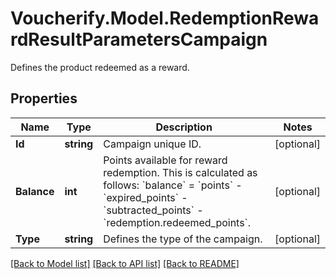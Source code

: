 # Voucherify.Model.RedemptionRewardResultParametersCampaign
Defines the product redeemed as a reward.

## Properties

Name | Type | Description | Notes
------------ | ------------- | ------------- | -------------
**Id** | **string** | Campaign unique ID. | [optional] 
**Balance** | **int** | Points available for reward redemption. This is calculated as follows: &#x60;balance&#x60; &#x3D; &#x60;points&#x60; - &#x60;expired_points&#x60; - &#x60;subtracted_points&#x60; - &#x60;redemption.redeemed_points&#x60;. | [optional] 
**Type** | **string** | Defines the type of the campaign. | [optional] 

[[Back to Model list]](../../README.md#documentation-for-models) [[Back to API list]](../../README.md#documentation-for-api-endpoints) [[Back to README]](../../README.md)

